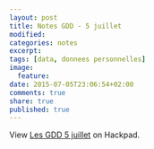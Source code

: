 ```yaml
---
layout: post
title: Notes GDD - 5 juillet
modified:
categories: notes
excerpt:
tags: [data, donnees personnelles]
image:
  feature:
date: 2015-07-05T23:06:54+02:00
comments: true
share: true
published: true
---
```

<script src="https://lesgeeksdudimanche.hackpad.com/ziKAMOxZOUj.js?format=html-notitle"></script><noscript><div>View <a href="https://lesgeeksdudimanche.hackpad.com/ziKAMOxZOUj">Les GDD 5 juillet</a> on Hackpad.</div></noscript>

